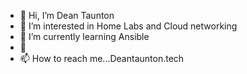 - 👋 Hi, I’m Dean Taunton 
- 👀 I’m interested in Home Labs and Cloud networking
- 🌱 I’m currently learning Ansible
- 💞️ 
- 📫 How to reach me...Deantaunton.tech

<!---
Wekiwa/Wekiwa is a ✨ special ✨ repository because its `README.md` (this file) appears on your GitHub profile.
You can click the Preview link to take a look at your changes.
--->
